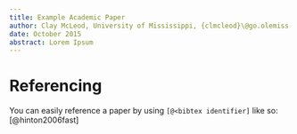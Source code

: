 ```yaml
---
title: Example Academic Paper
author: Clay McLeod, University of Mississippi, {clmcleod}\@go.olemiss.edu
date: October 2015
abstract: Lorem Ipsum
---
```


# Referencing

You can easily reference a paper by using `[@<bibtex identifier]` like so:  [@hinton2006fast]
